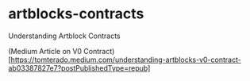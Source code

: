 # artblocks-contracts
Understanding Artblock Contracts

(Medium Article on V0 Contract)[https://tomterado.medium.com/understanding-artblocks-v0-contract-ab03387827e7?postPublishedType=repub]
